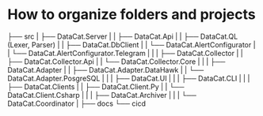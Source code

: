# How to organize folders and projects

├── src
|  ├── DataCat.Server
|  |   ├── DataCat.Api
|  |   ├── DataCat.QL (Lexer, Parser)
|  |   ├── DataCat.DbClient
|  |   └── DataCat.AlertConfigurator
|  |       └── DataCat.AlertConfigurator.Telegram
|  |
|  ├── DataCat.Collector
|  |  ├── DataCat.Collector.Api
|  |  └── DataCat.Collector.Core
|  |
|  ├── DataCat.Adapter
|  |   ├── DataCat.Adapter.DataHawk
|  |   └── DataCat.Adapter.PosgreSQL
|  |
|  ├── DataCat.UI
|  |
|  ├── DataCat.CLI
|  |
|  ├── DataCat.Clients
|  |   ├── DataCat.Client.Py
|  |   └── DataCat.Client.Csharp
|  |
|  ├── DataCat.Archiver
|  |
|  └── DataCat.Coordinator
|
├── docs
└── cicd
